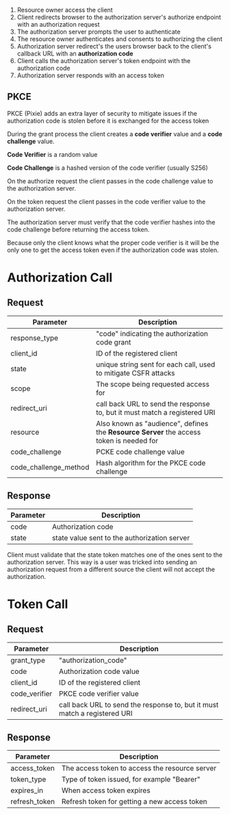 
1. Resource owner access the client
2. Client redirects browser to the authorization server's authorize endpoint with an authorization request
3. The authorization server prompts the user to authenticate
4. The resource owner authenticates and consents to authorizing the client
5. Authorization server redirect's the users browser back to the client's callback URL with an **authorization code**
6. Client calls the authorization server's token endpoint with the authorization code
7. Authorization server responds with an access token

## PKCE

PKCE (Pixie) adds an extra layer of security to mitigate issues if the authorization code is stolen before it is exchanged for the access token

During the grant process the client creates a **code verifier** value and a **code challenge** value.

**Code Verifier** is a random value

**Code Challenge** is a hashed version of the code verifier (usually S256)

On the authorize request the client passes in the code challenge value to the authorization server.

On the token request the client passes in the code verifier value to the authorization server.

The authorization server must verify that the code verifier hashes into the code challenge before returning the access token.

Because only the client knows what the proper code verifier is it will be the only one to get the access token even if the authorization code was stolen.


# Authorization Call

## Request
| Parameter| Description|
| ----------- | ----------- |
| response_type| "code" indicating the authorization code grant|
| client_id| ID of the registered client|
| state| unique string sent for each call, used to mitigate CSFR attacks|
| scope| The scope being requested access for|
| redirect_uri| call back URL to send the response to, but it must match a registered URI|
| resource| Also known as "audience", defines the **Resource Server** the access token is needed for|
| code_challenge| PCKE code challenge value|
| code_challenge_method| Hash algorithm for the PKCE code challenge|

## Response
| Parameter| Description|
| ----------- | ----------- |
| code| Authorization code|
| state| state value sent to the authorization server|

Client must validate that the state token matches one of the ones sent to the authorization server. This way is a user was tricked into sending an authorization request from a different source the client will not accept the authorization.


# Token Call

## Request
| Parameter| Description|
| ----------- | ----------- |
| grant_type| "authorization_code"|
| code| Authorization code value|
| client_id| ID of the registered client|
| code_verifier| PKCE code verifier value|
| redirect_uri| call back URL to send the response to, but it must match a registered URI|


## Response
| Parameter| Description|
| ----------- | ----------- |
| access_token| The access token to access the resource server|
| token_type| Type of token issued, for example "Bearer"|
| expires_in| When access token expires|
| refresh_token| Refresh token for getting a new access token|



